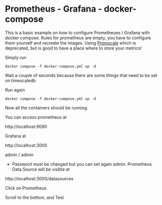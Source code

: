 # Prometheus - Grafana - docker-compose

This is a basic example on how to configure Prometheues / Grafana with docker compose.
Rules for prometheus are empty, you have to configure them yourself and recreate the images.
Using [Promscale](https://github.com/timescale/promscale) which is deprecated, but is good to have a place where to store your metrics!

Simply run
```
docker compose -f docker-compose.yml up -d
```

Wait a couple of seconds because there are some things that need to be set on timescaledb

Run again
```
docker compose -f docker-compose.yml up -d
```
Now all the containers should be running.

You can access prometheus at

http://localhost:9090

Grafana at

http://localhost:3000

admin / admin

- Password must be changed but you can set again admin.
Prometheus Data Source will be visible at 

http://localhost:3000/datasources

Click on Prometheus

Scroll to the bottom, and Test

